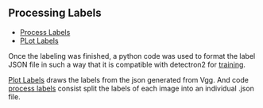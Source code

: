## Processing Labels

- [Process Labels](https://github.com/frankh077/detectron2_aux_scripts/blob/main/Script%20to%20Processing%20Labels/process_labels.py)
- [PLot Labels](https://github.com/frankh077/detectron2_aux_scripts/blob/main/Script%20to%20Processing%20Labels/plot_labels.py)

Once the labeling was finished, a python code was used to format the label JSON file in such a way that it is compatible with detectron2 for [training](https://github.com/frankh077/detectron2_aux_scripts/blob/main/Script%20to%20Train/train.py).

[Plot Labels](https://github.com/frankh077/detectron2_aux_scripts/blob/main/Script%20to%20Processing%20Labels/plot_labels.py) draws the labels from the json generated from Vgg. And code [process labels](https://github.com/frankh077/detectron2_aux_scripts/blob/main/Script%20to%20Processing%20Labels/process_labels.py) consist split the labels of each image into an individual .json file.
